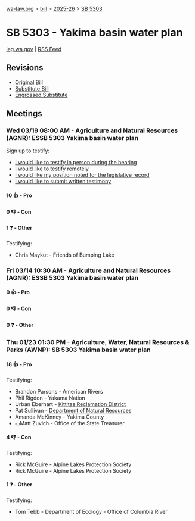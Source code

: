 [wa-law.org](/) > [bill](/bill/) > [2025-26](/bill/2025-26/) > [SB 5303](/bill/2025-26/sb/5303/)

# SB 5303 - Yakima basin water plan
[leg.wa.gov](https://app.leg.wa.gov/billsummary?BillNumber=5303&Year=2025&Initiative=false) | [RSS Feed](./rss.xml)

## Revisions
* [Original Bill](1/)
* [Substitute Bill](S/)
* [Engrossed Substitute](S.E/)

## Meetings
### Wed 03/19 08:00 AM - Agriculture and Natural Resources (AGNR): ESSB 5303 Yakima basin water plan
Sign up to testify:
* [I would like to testify in person during the hearing](https://app.leg.wa.gov/csi/Testifier/Add?chamber=House&mId=33048&aId=165589&caId=26446&tId=1)
* [I would like to testify remotely](https://app.leg.wa.gov/csi/Testifier/Add?chamber=House&mId=33048&aId=165589&caId=26446&tId=2)
* [I would like my position noted for the legislative record](https://app.leg.wa.gov/csi/Testifier/Add?chamber=House&mId=33048&aId=165589&caId=26446&tId=3)
* [I would like to submit written testimony](https://app.leg.wa.gov/csi/Testifier/Add?chamber=House&mId=33048&aId=165589&caId=26446&tId=4)

#### 10 👍 - Pro

#### 0 👎 - Con

#### 1 ❓ - Other
Testifying:
* Chris Maykut - Friends of Bumping Lake

### Fri 03/14 10:30 AM - Agriculture and Natural Resources (AGNR): ESSB 5303 Yakima basin water plan
#### 0 👍 - Pro

#### 0 👎 - Con

#### 0 ❓ - Other

### Thu 01/23 01:30 PM - Agriculture, Water, Natural Resources & Parks (AWNP): SB 5303 Yakima basin water plan
#### 18 👍 - Pro
Testifying:
* Brandon Parsons - American Rivers
* Phil Rigdon - Yakama Nation
* Urban Eberhart - [Kittitas Reclamation District](/org/kittitas_reclamation_district/)
* Pat Sullivan - [Department of Natural Resources](/org/department_of_natural_resources/)
* Amanda McKinney - Yakima County
* 💵Matt Zuvich - Office of the State Treasurer

#### 4 👎 - Con
Testifying:
* Rick McGuire - Alpine Lakes Protection Society
* Rick McGuire - Alpine Lakes Protection Society

#### 1 ❓ - Other
Testifying:
* Tom Tebb - Department of Ecology - Office of Columbia River
